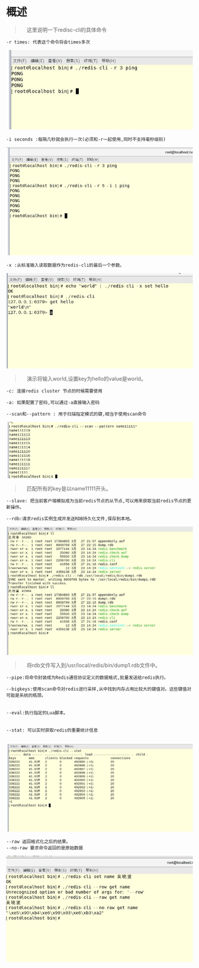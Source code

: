 # 概述

>&nbsp;&nbsp;&nbsp;&nbsp;这里说明一下redisc-cli的具体命令

```redis 
-r times: 代表这个命令将会times多次
```

![在这里插入图片描述](https://github.com/wuxiaobo000111/pictures/blob/master/2019-03-26/18.jpg?raw=true)


```redis
-i seconds :每隔几秒就会执行一次(必须和-r一起使用,同时不支持毫秒级别)
```
![在这里插入图片描述](https://github.com/wuxiaobo000111/pictures/blob/master/2019-03-26/19.jpg?raw=true)


```redis
-x :从标准输入读取数据作为redis-cli的最后一个参数。
```
![在这里插入图片描述](https://github.com/wuxiaobo000111/pictures/blob/master/2019-03-26/20.jpg?raw=true)


>&nbsp;&nbsp;&nbsp;&nbsp;演示将输入world,设置key为hello的value是world。

```redis
-c: 连接redis cluster 节点的时候需要使用
```

```redis
-a: 如果配置了密码,可以通过-a直接输入密码
```

```redis
--scan和--pattern : 用于扫描指定模式的键,相当于使用scan命令
```

![在这里插入图片描述](https://github.com/wuxiaobo000111/pictures/blob/master/2019-03-26/21.jpg?raw=true)


>&nbsp;&nbsp;&nbsp;&nbsp;匹配所有的key是以name11111开头。


```redis
--slave: 把当前客户端模拟成为当前redis节点的从节点,可以用来获取当前redis节点的更新操作。
```

```redis
--rdb:请求redis实例生成并发送RDB持久化文件,保存到本地。

```

![在这里插入图片描述](https://github.com/wuxiaobo000111/pictures/blob/master/2019-03-26/22.jpg?raw=true)

>&nbsp;&nbsp;&nbsp;&nbsp;将rdb文件写入到/usr/local/redis/bin/dump1.rdb文件中。

```redis
--pipe:将命令封装成为Redis通信协议定义的数据格式,批量发送给redis执行。
```


```redis
--bigkeys:使用scan命令对redis进行采样,从中找到内存占用比较大的键值对。这些键值对可能是系统的瓶颈。
```

```redis

--eval:执行指定的Lua脚本。
```

```redis

--stat: 可以实时获取redis的重要统计信息
    
```

![在这里插入图片描述](https://github.com/wuxiaobo000111/pictures/blob/master/2019-03-26/23.jpg?raw=true)

```redis
--raw 返回格式化之后的结果。
--no-raw 要求命令返回的是原始数据
```

![在这里插入图片描述](https://github.com/wuxiaobo000111/pictures/blob/master/2019-03-26/24.jpg?raw=true)
